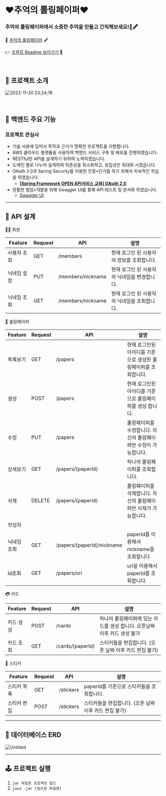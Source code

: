 # ❤추억의 롤링페이퍼❤

### 추억의 롤링페이퍼에서 소중한 추억을 만들고 간직해보세요!📜🖋

📜 [추억의 롤링페이퍼](https://rolling-paper-makers.vercel.app/) 🖋

 👉 [프론트 Readme 보러가기](https://github.com/memory-makers/rolling-paper) 👀

<br/>

## 📑 프로젝트 소개
![2022-11-20 23;24;18](https://user-images.githubusercontent.com/51311690/202909665-4aa8f3a2-411e-41b9-95c0-9ccef24b6297.PNG)

<br/>

## 🎇 백엔드 주요 기능

### 프로젝트 관심사

- 기술 사용에 있어서 목적과 근거가 명확한 프로젝트를 지향합니다.
- AWS 클라우드 플랫폼을 사용하여 백엔드 서비스 구축 및 배포를 진행하였습니다.
- RESTful한 API를 설계하기 위하여 노력하였습니다.
- 도메인 별로 나누어 설계하여 의존성을 최소화하고, 응집성은 최대화 시켰습니다.
- OAuth 2.0과 Spring Security를 이용한 인증•인가를 하기 위해서 지속적인 학습을 하였습니다.
    - **[[Spring Framework OPEN API서비스 교육] OAuth 2.0](https://mntdev.tistory.com/47)**
- 원활한 협업•개발을 위해 Swagger UI를 통해 API 테스트 및 문서화 하였습니다.
    - [Swagger UI](https://www.memory-rolling-paper-api.link/swagger-ui/index.html)

---

## 📜 API 설계

🙍‍♂️ 회원

| Feature | Request | API | 설명 |
| --- | --- | --- | --- |
| 사용자 조회 | GET | /members | 현재 로그인 된 사용자의 정보를 조회합니다. |
| 닉네임 설정 | PUT | /members/nickname | 현재 로그인 된 사용자의 닉네임을 변경합니다. |
| 닉네임 조회 | GET | /members/nickname | 현재 로그인 된 사용자의 닉네임을 조회합니다. |

📰 롤링페이퍼

| Feature | Request | API | 설명 |
| --- | --- | --- | --- |
| 목록보기 | GET | /papers | 현재 로그인된 아이디를 기준으로 생성된 롤링페이퍼를 조회합니다. |
| 생성 | POST | /papers | 현재 로그인된 아이디를 기준으로 롤링페이퍼를 생성 합니다. |
| 수정 | PUT | /papers | 롤링페이퍼를 수정합니다. 자신의 롤링페이퍼만 수정이 가능합니다. |
| 상세보기 | GET | /papers/{paperId} | 하나의 롤링페이퍼를 조회합니다. |
| 삭제 | DELETE | /papers/{paperId} | 롤링페이퍼를 삭제합니다. 자신의 롤링페이퍼만 삭제가 가능합니다. |
| 작성자 
닉네임 조회 | GET | /papers/{paperId}/nickname | paperId를 이용해서 nickname을 조회합니다 |
| Id조회 | GET | /papers/url | url을 이용해서 paperId를 조회합니다. |

****💳**** 카드

| Feature | Request | API | 설명 |
| --- | --- | --- | --- |
| 카드 생성 | POST | /cards | 하나의 롤링페이퍼에 있는 카드를 생성 합니다. 오픈날짜 이후 카드 생성 불가 |
| 카드 조회 | GET | /cards/{paperId} | 스티커들을 편집합니다. (오픈 날짜 이후 카드 편집 불가) |

🎀 스티커

| Feature | Request | API | 설명 |
| --- | --- | --- | --- |
| 스티커 목록 | GET | /stickers | paperId를 기준으로 스티커들을 조회합니다. |
| 스티커 편집 | POST | /stickers | 스티커들을 편집합니다. (오픈 날짜 이후 카드 편집 불가) |

---

## 💾 **데이터베이스 ERD**
![Untitled](https://user-images.githubusercontent.com/51311690/202909823-76c79524-71f4-4d65-93f1-fa4db9fde971.png)


---

## 🕹 프로젝트 실행

1. `jar 파일로 프로젝트 빌드`
2. `java -jar [빌드된 파일명]` 


